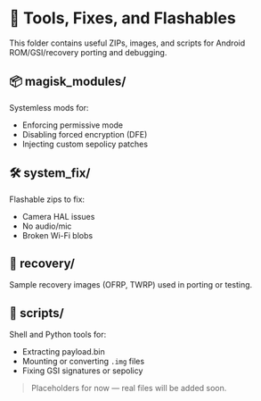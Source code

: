 # 🧰 Tools, Fixes, and Flashables

This folder contains useful ZIPs, images, and scripts for Android ROM/GSI/recovery porting and debugging.

## 📦 magisk_modules/
Systemless mods for:
- Enforcing permissive mode
- Disabling forced encryption (DFE)
- Injecting custom sepolicy patches

## 🛠️ system_fix/
Flashable zips to fix:
- Camera HAL issues
- No audio/mic
- Broken Wi-Fi blobs

## 🧯 recovery/
Sample recovery images (OFRP, TWRP) used in porting or testing.

## 🔧 scripts/
Shell and Python tools for:
- Extracting payload.bin
- Mounting or converting `.img` files
- Fixing GSI signatures or sepolicy

> Placeholders for now — real files will be added soon.

